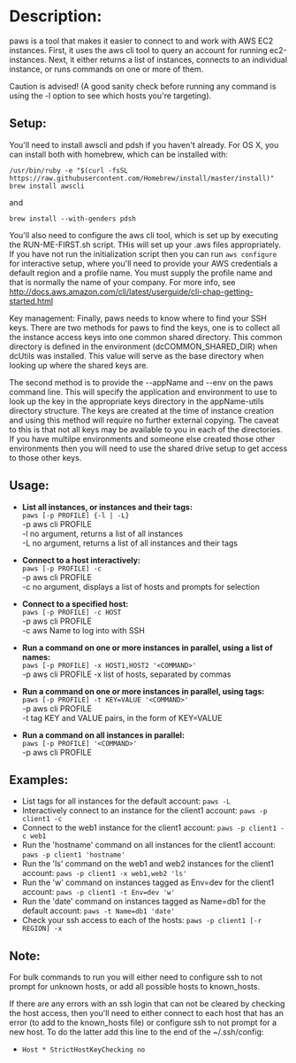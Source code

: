 # Description:
paws is a tool that makes it easier to connect to and work with AWS EC2 instances.  First, it uses the aws cli tool to query an account for running ec2-instances.  Next, it either returns a list of instances, connects to an individual instance, or runs commands on one or more of them.

Caution is advised!  (A good sanity check before running any command is using the -l option to see which hosts you're targeting).

## Setup:

You'll need to install awscli and pdsh if you haven't already.  For OS X, you can install both with homebrew, which can be installed with:

```
/usr/bin/ruby -e "$(curl -fsSL https://raw.githubusercontent.com/Homebrew/install/master/install)"
brew install awscli
```
and
```
brew install --with-genders pdsh
```

You'll also need to configure the aws cli tool, which is set up by executing the RUN-ME-FIRST.sh script. THis will set up your .aws files appropriately.  If you have not run the initialization script then you can run `aws configure` for interactive setup, where you'll need to provide your AWS credentials a default region and a profile name.  You must supply the profile name and that is normally the name of your company.  For more info, see http://docs.aws.amazon.com/cli/latest/userguide/cli-chap-getting-started.html


Key management:
Finally, paws needs to know where to find your SSH keys.  There are two methods for paws to find the keys, one is to collect all the instance access keys into one common shared directory. This common directory is defined in the environment (dcCOMMON_SHARED_DIR) when dcUtils was installed.  This value will serve as the base directory when looking up where the shared keys are.

The second method is to provide the --appName and --env on the paws command line.  This will specify the application and environment to use to look up the key in the appropriate keys directory in the appName-utils directory structure.  The keys are created at the time of instance creation and using this method will require no further external copying. The caveat to this is that not all keys may be available to you in each of the directories.  If you have multilpe environments and someone else created those other environments then you will need to use the shared drive setup to get access to those other keys.

## Usage:
* **List all instances, or instances and their tags:**  
   `paws [-p PROFILE] {-l | -L}`  
    -p	aws cli PROFILE  
    -l	no argument, returns a list of all instances  
    -L	no argument, returns a list of all instances and their tags  

* **Connect to a host interactively:**  
   `paws [-p PROFILE] -c`  
   -p	aws cli PROFILE  
   -c	no argument, displays a list of hosts and prompts for selection  

* **Connect to a specified host:**  
   `paws [-p PROFILE] -c HOST`  
   -p	aws cli PROFILE  
   -c	aws Name to log into with SSH  

* **Run a command on one or more instances in parallel, using a list of names:**  
   `paws [-p PROFILE] -x HOST1,HOST2 '<COMMAND>'`  
   -p	aws cli PROFILE 
   -x	list of hosts, separated by commas  

* **Run a command on one or more instances in parallel, using tags:**  
   `paws [-p PROFILE] -t KEY=VALUE '<COMMAND>'`  
   -p	aws cli PROFILE  
   -t	tag KEY and VALUE pairs, in the form of KEY=VALUE  

* **Run a command on all instances in parallel:**  
   `paws [-p PROFILE] '<COMMAND>'`  
   -p	aws cli PROFILE  

## Examples:
  * List tags for all instances for the default account:  `paws -L`  
  * Interactively connect to an instance for the client1 account:  `paws -p client1 -c`  
  * Connect to the web1 instance for the client1 account:  `paws -p client1 -c web1`  
  * Run the 'hostname' command on all instances for the client1 account:  `paws -p client1 'hostname'`  
  * Run the 'ls' command on the web1 and web2 instances for the client1 account:  `paws -p client1 -x web1,web2 'ls'`  
  * Run the 'w' command on instances tagged as Env=dev for the client1 account:  `paws -p client1 -t Env=dev 'w'`  
  * Run the 'date' command on instances tagged as Name=db1 for the default account:  `paws -t Name=db1 'date'` 
  * Check your ssh access to each of the hosts: `paws -p client1 [-r REGION] -x`

## Note:
For bulk commands to run you will either need to configure ssh to not prompt for unknown hosts, or add all possible hosts to known_hosts.

If there are any errors with an ssh login that can not be cleared by checking the host access, then you'll need to either connect to each host that has an error (to add to the known_hosts file) or configure ssh to not prompt for a new host. To do the latter add this line to the end of the ~/.ssh/config:
  * `Host *
      StrictHostKeyChecking no`
